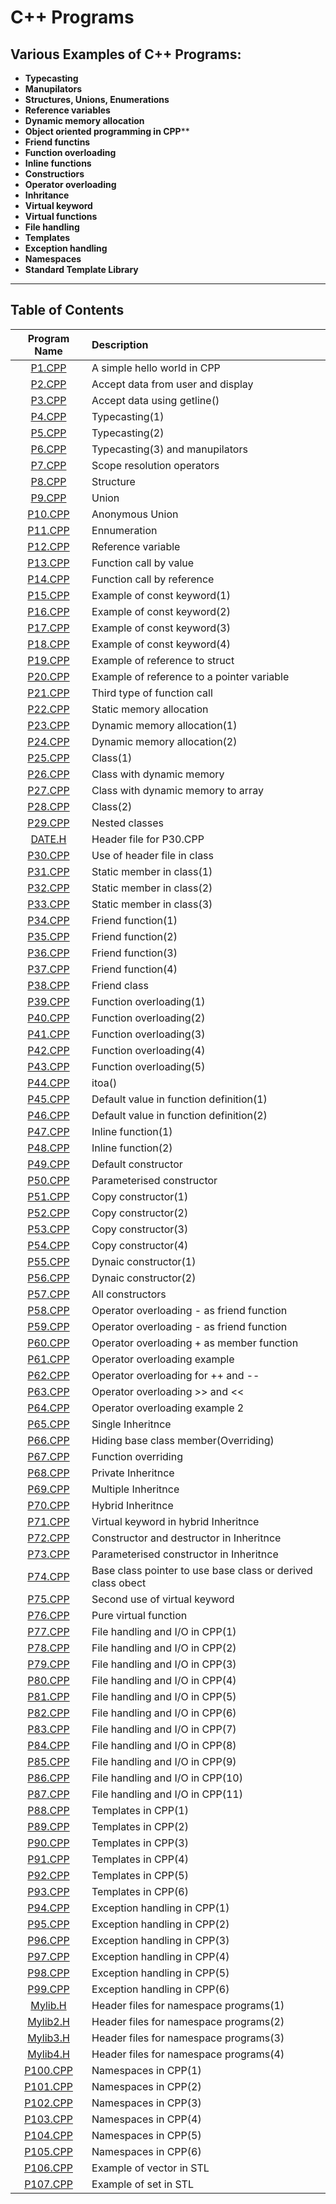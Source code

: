 # C++ Programs

## Various Examples of C++ Programs:

*  **Typecasting**
*  **Manupilators**
*  **Structures, Unions, Enumerations**
*  **Reference variables**
*  **Dynamic memory allocation**
*  **Object oriented programming in CPP****
*  **Friend functins**
*  **Function overloading**
*  **Inline functions**
*  **Constructiors**
*  **Operator overloading**
*  **Inhritance**
*  **Virtual keyword**
*  **Virtual functions**
*  **File handling**
*  **Templates**
*  **Exception handling**
*  **Namespaces**
*  **Standard Template Library**

<hr>

## Table of Contents

| Program Name                     | Description                          |
| :-----------------------------:  | :--------------------------------    |
|[P1.CPP](P1.CPP)  |A simple hello world in CPP|
|[P2.CPP](P2.CPP)  |Accept data from user and display|
|[P3.CPP](P3.CPP)  |Accept data using getline()|
|[P4.CPP](P4.CPP)  |Typecasting(1)|
|[P5.CPP](P5.CPP)  |Typecasting(2)| 
|[P6.CPP](P6.CPP)  |Typecasting(3) and manupilators
|[P7.CPP](P7.CPP)  |Scope resolution operators|
|[P8.CPP](P8.CPP)  |Structure|
|[P9.CPP](P9.CPP)  |Union|
|[P10.CPP](P10.CPP)|Anonymous Union|
|[P11.CPP](P11.CPP)|Ennumeration|
|[P12.CPP](P12.CPP)|Reference variable|
|[P13.CPP](P13.CPP)|Function call by value|
|[P14.CPP](P14.CPP)|Function call by reference|
|[P15.CPP](P15.CPP)|Example of const keyword(1)|
|[P16.CPP](P16.CPP)|Example of const keyword(2)|
|[P17.CPP](P17.CPP)|Example of const keyword(3)|
|[P18.CPP](P18.CPP)|Example of const keyword(4)|
|[P19.CPP](P19.CPP)|Example of reference to struct|
|[P20.CPP](P20.CPP)|Example of reference to a pointer variable|
|[P21.CPP](P21.CPP)|Third type of function call|
|[P22.CPP](P22.CPP)|Static memory allocation|
|[P23.CPP](P23.CPP)|Dynamic memory allocation(1)|
|[P24.CPP](P24.CPP)|Dynamic memory allocation(2)|
|[P25.CPP](P25.CPP)|Class(1)|
|[P26.CPP](P26.CPP)|Class with dynamic memory|
|[P27.CPP](P27.CPP)|Class with dynamic memory to array|
|[P28.CPP](P28.CPP)|Class(2)|
|[P29.CPP](P29.CPP)|Nested classes|
|[DATE.H](DATE.H)  |Header file for P30.CPP|
|[P30.CPP](P30.CPP)|Use of header file in class|
|[P31.CPP](P31.CPP)|Static member in class(1)|
|[P32.CPP](P32.CPP)|Static member in class(2)|
|[P33.CPP](P33.CPP)|Static member in class(3)|
|[P34.CPP](P34.CPP)|Friend function(1)|
|[P35.CPP](P35.CPP)|Friend function(2)|
|[P36.CPP](P36.CPP)|Friend function(3)|
|[P37.CPP](P37.CPP)|Friend function(4)|
|[P38.CPP](P38.CPP)|Friend class|
|[P39.CPP](P39.CPP)|Function overloading(1)|
|[P40.CPP](P40.CPP)|Function overloading(2)|
|[P41.CPP](P41.CPP)|Function overloading(3)|
|[P42.CPP](P42.CPP)|Function overloading(4)|
|[P43.CPP](P43.CPP)|Function overloading(5)|
|[P44.CPP](P44.CPP)|itoa()|
|[P45.CPP](P45.CPP)|Default value in function definition(1)|
|[P46.CPP](P46.CPP)|Default value in function definition(2)|
|[P47.CPP](P47.CPP)|Inline function(1)|
|[P48.CPP](P48.CPP)|Inline function(2)|
|[P49.CPP](P49.CPP)|Default constructor|
|[P50.CPP](P50.CPP)|Parameterised constructor|
|[P51.CPP](P51.CPP)|Copy constructor(1)|
|[P52.CPP](P52.CPP)|Copy constructor(2)|
|[P53.CPP](P53.CPP)|Copy constructor(3)|
|[P54.CPP](P54.CPP)|Copy constructor(4)|
|[P55.CPP](P55.CPP)|Dynaic constructor(1)|
|[P56.CPP](P56.CPP)|Dynaic constructor(2)|
|[P57.CPP](P57.CPP)|All constructors|
|[P58.CPP](P58.CPP)|Operator overloading - as friend function|
|[P59.CPP](P59.CPP)|Operator overloading - as friend function|
|[P60.CPP](P60.CPP)|Operator overloading + as member function|
|[P61.CPP](P61.CPP)|Operator overloading example|
|[P62.CPP](P62.CPP)|Operator overloading for ++ and --|
|[P63.CPP](P63.CPP)|Operator overloading >> and <<|
|[P64.CPP](P64.CPP)|Operator overloading example 2|
|[P65.CPP](P65.CPP)|Single Inheritnce|
|[P66.CPP](P66.CPP)|Hiding base class member(Overriding)|
|[P67.CPP](P67.CPP)|Function overriding|
|[P68.CPP](P68.CPP)|Private Inheritnce|
|[P69.CPP](P69.CPP)|Multiple Inheritnce|
|[P70.CPP](P70.CPP)|Hybrid Inheritnce|
|[P71.CPP](P71.CPP)|Virtual keyword in hybrid Inheritnce|
|[P72.CPP](P72.CPP)|Constructor and destructor in Inheritnce|
|[P73.CPP](P73.CPP)|Parameterised constructor in Inheritnce|
|[P74.CPP](P74.CPP)|Base class pointer to use base class or derived class obect|
|[P75.CPP](P75.CPP)|Second use of virtual keyword|
|[P76.CPP](P76.CPP)|Pure virtual function|
|[P77.CPP](P77.CPP)|File handling and I/O in CPP(1)|
|[P78.CPP](P78.CPP)|File handling and I/O in CPP(2)|
|[P79.CPP](P79.CPP)|File handling and I/O in CPP(3)|
|[P80.CPP](P80.CPP)|File handling and I/O in CPP(4)|
|[P81.CPP](P81.CPP)|File handling and I/O in CPP(5)|
|[P82.CPP](P82.CPP)|File handling and I/O in CPP(6)|
|[P83.CPP](P83.CPP)|File handling and I/O in CPP(7)|
|[P84.CPP](P84.CPP)|File handling and I/O in CPP(8)|
|[P85.CPP](P85.CPP)|File handling and I/O in CPP(9)|
|[P86.CPP](P86.CPP)|File handling and I/O in CPP(10)|
|[P87.CPP](P87.CPP)|File handling and I/O in CPP(11)|
|[P88.CPP](P88.CPP)|Templates in CPP(1)|
|[P89.CPP](P89.CPP)|Templates in CPP(2)|
|[P90.CPP](P90.CPP)|Templates in CPP(3)|
|[P91.CPP](P91.CPP)|Templates in CPP(4)|
|[P92.CPP](P92.CPP)|Templates in CPP(5)|
|[P93.CPP](P93.CPP)|Templates in CPP(6)|
|[P94.CPP](P94.CPP)|Exception handling in CPP(1)|
|[P95.CPP](P95.CPP)|Exception handling in CPP(2)|
|[P96.CPP](P96.CPP)|Exception handling in CPP(3)|
|[P97.CPP](P97.CPP)|Exception handling in CPP(4)|
|[P98.CPP](P98.CPP)|Exception handling in CPP(5)|
|[P99.CPP](P99.CPP)|Exception handling in CPP(6)|
|[Mylib.H](Mylib.H)|Header files for namespace programs(1)|
|[Mylib2.H](Mylib2.H)|Header files for namespace programs(2)|
|[Mylib3.H](Mylib3.H)|Header files for namespace programs(3)|
|[Mylib4.H](Mylib4.H)|Header files for namespace programs(4)|
|[P100.CPP](P100.CPP)|Namespaces in CPP(1)|
|[P101.CPP](P101.CPP)|Namespaces in CPP(2)|
|[P102.CPP](P102.CPP)|Namespaces in CPP(3)|
|[P103.CPP](P103.CPP)|Namespaces in CPP(4)|
|[P104.CPP](P104.CPP)|Namespaces in CPP(5)|
|[P105.CPP](P105.CPP)|Namespaces in CPP(6)|
|[P106.CPP](P106.CPP)|Example of vector in STL|
|[P107.CPP](P107.CPP)|Example of set in STL|
